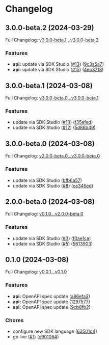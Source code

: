 # Changelog

## 3.0.0-beta.2 (2024-03-29)

Full Changelog: [v3.0.0-beta.1...v3.0.0-beta.2](https://github.com/DefinitelyATestOrg/sam-go/compare/v3.0.0-beta.1...v3.0.0-beta.2)

### Features

* **api:** update via SDK Studio ([#13](https://github.com/DefinitelyATestOrg/sam-go/issues/13)) ([9c3a5a7](https://github.com/DefinitelyATestOrg/sam-go/commit/9c3a5a7c328cba9187fa1095170ab41d6d4e8757))
* **api:** update via SDK Studio ([#15](https://github.com/DefinitelyATestOrg/sam-go/issues/15)) ([4eb3718](https://github.com/DefinitelyATestOrg/sam-go/commit/4eb371810bdfe699ede722e3bf4056f5bbc7a915))

## 3.0.0-beta.1 (2024-03-08)

Full Changelog: [v3.0.0-beta.0...v3.0.0-beta.1](https://github.com/DefinitelyATestOrg/sam-go/compare/v3.0.0-beta.0...v3.0.0-beta.1)

### Features

* update via SDK Studio ([#10](https://github.com/DefinitelyATestOrg/sam-go/issues/10)) ([f35afed](https://github.com/DefinitelyATestOrg/sam-go/commit/f35afed83dc2284963707e9326a218005d42950a))
* update via SDK Studio ([#12](https://github.com/DefinitelyATestOrg/sam-go/issues/12)) ([5d86b49](https://github.com/DefinitelyATestOrg/sam-go/commit/5d86b494c00440c27d2f2494d6ace297076ad16d))

## 3.0.0-beta.0 (2024-03-08)

Full Changelog: [v2.0.0-beta.0...v3.0.0-beta.0](https://github.com/DefinitelyATestOrg/sam-go/compare/v2.0.0-beta.0...v3.0.0-beta.0)

### Features

* update via SDK Studio ([bfb6a57](https://github.com/DefinitelyATestOrg/sam-go/commit/bfb6a57554cfafe4daf966e61b29e31e8e2d62b2))
* update via SDK Studio ([#8](https://github.com/DefinitelyATestOrg/sam-go/issues/8)) ([ce345ed](https://github.com/DefinitelyATestOrg/sam-go/commit/ce345ed92b7713ed21a20d607010c88555a42e84))

## 2.0.0-beta.0 (2024-03-08)

Full Changelog: [v0.1.0...v2.0.0-beta.0](https://github.com/DefinitelyATestOrg/sam-go/compare/v0.1.0...v2.0.0-beta.0)

### Features

* update via SDK Studio ([#3](https://github.com/DefinitelyATestOrg/sam-go/issues/3)) ([f0ae1ca](https://github.com/DefinitelyATestOrg/sam-go/commit/f0ae1caa3d79ceebc140b9b0eb62fb14b1b6b5ea))
* update via SDK Studio ([#5](https://github.com/DefinitelyATestOrg/sam-go/issues/5)) ([5613903](https://github.com/DefinitelyATestOrg/sam-go/commit/5613903badd9a00d6a312208775fdfc4a637e5fb))

## 0.1.0 (2024-03-08)

Full Changelog: [v0.0.1...v0.1.0](https://github.com/DefinitelyATestOrg/sam-go/compare/v0.0.1...v0.1.0)

### Features

* **api:** OpenAPI spec update ([a86efa3](https://github.com/DefinitelyATestOrg/sam-go/commit/a86efa3660f23952599191a592c5e3389a51d62a))
* **api:** OpenAPI spec update ([1297577](https://github.com/DefinitelyATestOrg/sam-go/commit/129757703ef98892a86464184055d4fd2518e381))
* **api:** OpenAPI spec update ([9cb8fb2](https://github.com/DefinitelyATestOrg/sam-go/commit/9cb8fb22565b4e0643a6a516d2d4cbcc6ca4f9b4))


### Chores

* configure new SDK language ([63501d4](https://github.com/DefinitelyATestOrg/sam-go/commit/63501d4841f507eb03384d0494bb70346452d02a))
* go live ([#1](https://github.com/DefinitelyATestOrg/sam-go/issues/1)) ([c901064](https://github.com/DefinitelyATestOrg/sam-go/commit/c9010641a8d2011d876caf9407d5fb6bf9939fe9))

